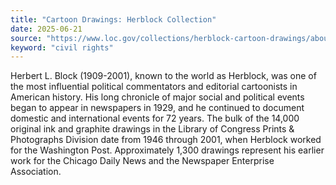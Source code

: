 ```yaml
---
title: "Cartoon Drawings: Herblock Collection"
date: 2025-06-21
source: "https://www.loc.gov/collections/herblock-cartoon-drawings/about-this-collection/"
keyword: "civil rights"
---
```


Herbert L. Block (1909-2001), known to the world as Herblock, was one of the most influential political commentators and editorial cartoonists in American history. His long chronicle of major social and political events began to appear in newspapers in 1929, and he continued to document domestic and international events for 72 years. The bulk of the 14,000 original ink and graphite drawings in the Library of Congress Prints &amp; Photographs Division date from 1946 through 2001, when Herblock worked for the Washington Post. Approximately 1,300 drawings represent his earlier work for the Chicago Daily News and the Newspaper Enterprise Association.

